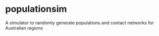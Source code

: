 # populationsim
A simulator to randomly generate populations and contact networks for Australian regions

